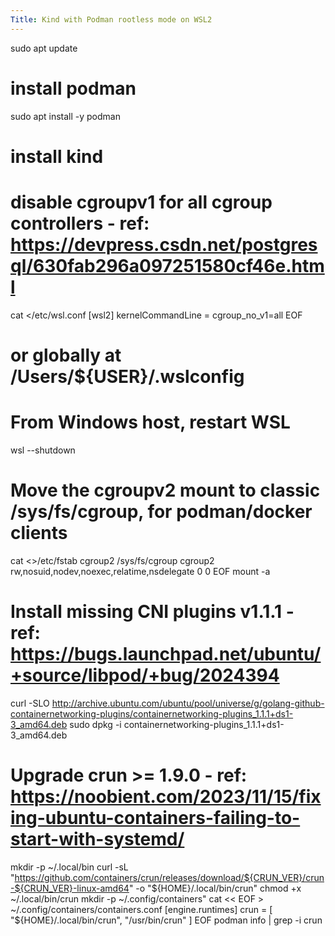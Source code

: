 ```yaml
---
Title: Kind with Podman rootless mode on WSL2
---
```


sudo apt update
# install podman
sudo apt install -y podman
# install kind

# disable cgroupv1 for all cgroup controllers - ref: https://devpress.csdn.net/postgresql/630fab296a097251580cf46e.html
cat <<EOF >/etc/wsl.conf
[wsl2]
kernelCommandLine = cgroup_no_v1=all
EOF
# or globally at /Users/${USER}/.wslconfig

# From Windows host, restart WSL
wsl --shutdown

# Move the cgroupv2 mount to classic /sys/fs/cgroup, for podman/docker clients
cat <<EOF >>/etc/fstab
cgroup2 /sys/fs/cgroup cgroup2 rw,nosuid,nodev,noexec,relatime,nsdelegate 0 0
EOF
mount -a

# Install missing CNI plugins v1.1.1 - ref: https://bugs.launchpad.net/ubuntu/+source/libpod/+bug/2024394
curl -SLO http://archive.ubuntu.com/ubuntu/pool/universe/g/golang-github-containernetworking-plugins/containernetworking-plugins_1.1.1+ds1-3_amd64.deb
sudo dpkg -i containernetworking-plugins_1.1.1+ds1-3_amd64.deb

# Upgrade crun >= 1.9.0 - ref: https://noobient.com/2023/11/15/fixing-ubuntu-containers-failing-to-start-with-systemd/
mkdir -p ~/.local/bin
curl -sL "https://github.com/containers/crun/releases/download/${CRUN_VER}/crun-${CRUN_VER}-linux-amd64" -o "${HOME}/.local/bin/crun"
chmod +x ~/.local/bin/crun
mkdir -p ~/.config/containers"
cat << EOF > ~/.config/containers/containers.conf
[engine.runtimes]
crun = [
  "${HOME}/.local/bin/crun",
  "/usr/bin/crun"
]
EOF
podman info | grep -i crun
